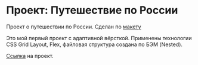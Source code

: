 # Проект: Путешествие по России

Проект о путешествии по России. Сделан по [макету](https://www.figma.com/file/5S2WSbEFL6awjVWJ0NWL8Q/Sprint-3_-Russia-_-desktop-mobile?node-id=28503%3A0)

Это мой первый проект с адаптивной вёрсткой. Применены технологии CSS Grid Layout, Flex, файловая структура cоздана по БЭМ (Nested). 

[Ссылка](https://shulepovalidiya.github.io/russian-travel/) на проект.